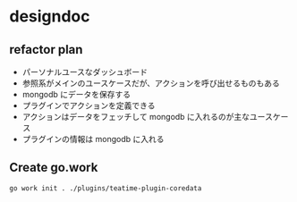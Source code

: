 # designdoc
## refactor plan
- パーソナルユースなダッシュボード
- 参照系がメインのユースケースだが、アクションを呼び出せるものもある
- mongodb にデータを保存する
- プラグインでアクションを定義できる
- アクションはデータをフェッチして mongodb に入れるのが主なユースケース
- プラグインの情報は mongodb に入れる

## Create go.work
```bash
go work init . ./plugins/teatime-plugin-coredata
```
